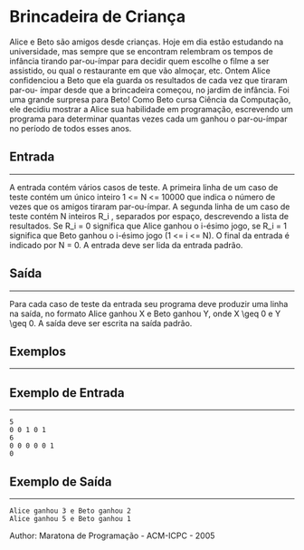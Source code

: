 # Brincadeira de Criança

Alice e Beto são amigos desde crianças. Hoje em dia estão estudando na universidade, mas sempre que se encontram relembram os tempos de infância tirando par-ou-ímpar para decidir quem escolhe o filme a ser assistido, ou qual o restaurante em que vão almoçar, etc. Ontem Alice confidenciou a Beto que ela guarda os resultados de cada vez que tiraram par-ou- ímpar desde que a brincadeira começou, no jardim de infância. Foi uma grande surpresa para Beto! Como Beto cursa Ciência da Computação, ele decidiu mostrar a Alice sua habilidade em programação, escrevendo um programa para determinar quantas vezes cada um ganhou o par-ou-ímpar no período de todos esses anos.

## Entrada
---
A entrada contém vários casos de teste. A primeira linha de um caso de teste contém um único inteiro 1 <= N <= 10000 que indica o número de vezes que os amigos tiraram par-ou-ímpar. A segunda linha de um caso de teste contém N inteiros R_i , separados por espaço, descrevendo a lista de resultados. Se R_i = 0 significa que Alice ganhou o i-ésimo jogo, se R_i = 1 significa que Beto ganhou o i-ésimo jogo (1 <= i <= N). O final da entrada é indicado por N = 0. A entrada deve ser lida da entrada padrão.

## Saída
---
Para cada caso de teste da entrada seu programa deve produzir uma linha na saída, no formato Alice ganhou X e Beto ganhou Y, onde X \geq 0 e Y \geq 0. A saída deve ser escrita na saída padrão.

## Exemplos
---
## Exemplo de Entrada
---
    5
    0 0 1 0 1
    6
    0 0 0 0 0 1
    0
## Exemplo de Saída
---
    Alice ganhou 3 e Beto ganhou 2
    Alice ganhou 5 e Beto ganhou 1
Author: Maratona de Programação - ACM-ICPC - 2005